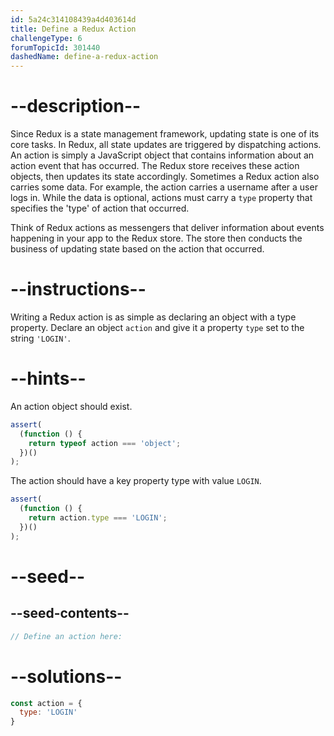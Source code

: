 ```yaml
---
id: 5a24c314108439a4d403614d
title: Define a Redux Action
challengeType: 6
forumTopicId: 301440
dashedName: define-a-redux-action
---
```


# --description--

Since Redux is a state management framework, updating state is one of its core tasks. In Redux, all state updates are triggered by dispatching actions. An action is simply a JavaScript object that contains information about an action event that has occurred. The Redux store receives these action objects, then updates its state accordingly. Sometimes a Redux action also carries some data. For example, the action carries a username after a user logs in. While the data is optional, actions must carry a `type` property that specifies the 'type' of action that occurred.

Think of Redux actions as messengers that deliver information about events happening in your app to the Redux store. The store then conducts the business of updating state based on the action that occurred.

# --instructions--

Writing a Redux action is as simple as declaring an object with a type property. Declare an object `action` and give it a property `type` set to the string `'LOGIN'`.

# --hints--

An action object should exist.

```js
assert(
  (function () {
    return typeof action === 'object';
  })()
);
```

The action should have a key property type with value `LOGIN`.

```js
assert(
  (function () {
    return action.type === 'LOGIN';
  })()
);
```

# --seed--

## --seed-contents--

```js
// Define an action here:
```

# --solutions--

```js
const action = {
  type: 'LOGIN'
}
```